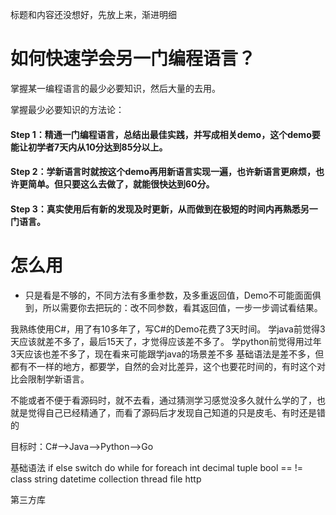 标题和内容还没想好，先放上来，渐进明细

# 如何快速学会另一门编程语言？
掌握某一编程语言的最少必要知识，然后大量的去用。

掌握最少必要知识的方法论：
#### Step 1：精通一门编程语言，总结出最佳实践，并写成相关demo，这个demo要能让初学者7天内从10分达到85分以上。
#### Step 2：学新语言时就按这个demo再用新语言实现一遍，也许新语言更麻烦，也许更简单。但只要这么去做了，就能很快达到60分。
#### Step 3：真实使用后有新的发现及时更新，从而做到在极短的时间内再熟悉另一门语言。

# 怎么用
- 只是看是不够的，不同方法有多重参数，及多重返回值，Demo不可能面面俱到，所以需要你去把玩的：改不同参数，看其返回值，一步一步调试看结果。

我熟练使用C#，用了有10多年了，写C#的Demo花费了3天时间。
学java前觉得3天应该就差不多了，最后15天了，才觉得应该差不多了。
学python前觉得用过年3天应该也差不多了，现在看来可能跟学java的场景差不多
基础语法是差不多，但都有不一样的地方，都要学，自然的会对比差异，这个也要花时间的，有时这个对比会限制学新语言。

不能或者不便于看源码时，就不去看，通过猜测学习感觉没多久就什么学的了，也就是觉得自己已经精通了，而看了源码后才发现自己知道的只是皮毛、有时还是错的

目标时：C#-->Java-->Python-->Go

基础语法
if else switch do while for foreach int decimal tuple bool  ==    != 
class
string
datetime
collection
thread
file
http

第三方库
